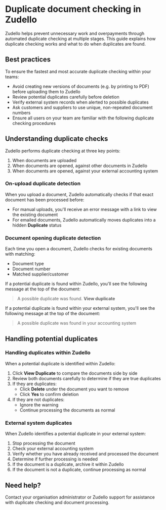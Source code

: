 # Duplicate document checking in Zudello

Zudello helps prevent unnecessary work and overpayments through automated duplicate checking at multiple stages. This guide explains how duplicate checking works and what to do when duplicates are found.

## Best practices

To ensure the fastest and most accurate duplicate checking within your teams:

- Avoid creating new versions of documents (e.g. by printing to PDF) before uploading them to Zudello
- Review potential duplicates carefully before deletion
- Verify external system records when alerted to possible duplicates
- Ask customers and suppliers to use unique, non-repeated document numbers 
- Ensure all users on your team are familiar with the following duplicate checking procedures

## Understanding duplicate checks

Zudello performs duplicate checking at three key points:

1. When documents are uploaded
2. When documents are opened, against other documents in Zudello
3. When documents are opened, against your external accounting system

### On-upload duplicate detection

When you upload a document, Zudello automatically checks if that exact document has been processed before:

- For manual uploads, you'll receive an error message with a link to view the existing document
- For emailed documents, Zudello automatically moves duplicates into a hidden **Duplicate** status

### Document opening duplicate detection

Each time you open a document, Zudello checks for existing documents with matching:

- Document type
- Document number
- Matched supplier/customer

If a potential duplicate is found within Zudello, you'll see the following message at the top of the document:

> A possible duplicate was found. **View duplicate**

If a potential duplicate is found within your external system, you'll see the following message at the top of the document:

> A possible duplicate was found in your accounting system

## Handling potential duplicates

### Handling duplicates within Zudello

When a potential duplicate is identified within Zudello:

1. Click **View Duplicate** to compare the documents side by side
2. Review both documents carefully to determine if they are true duplicates
3. If they are duplicates:
    - Click **Delete** under the document you want to remove
    - Click **Yes** to confirm deletion
4. If they are not duplicates:
    - Ignore the warning
    - Continue processing the documents as normal

### External system duplicates

When Zudello identifies a potential duplicate in your external system:

1. Stop processing the document
2. Check your external accounting system
3. Verify whether you have already received and processed the document
4. Determine if further processing is needed
5. If the document is a duplicate, archive it within Zudello
6. If the document is not a duplicate, continue processing as normal

## Need help?

Contact your organisation administrator or Zudello support for assistance with duplicate checking and document processing.